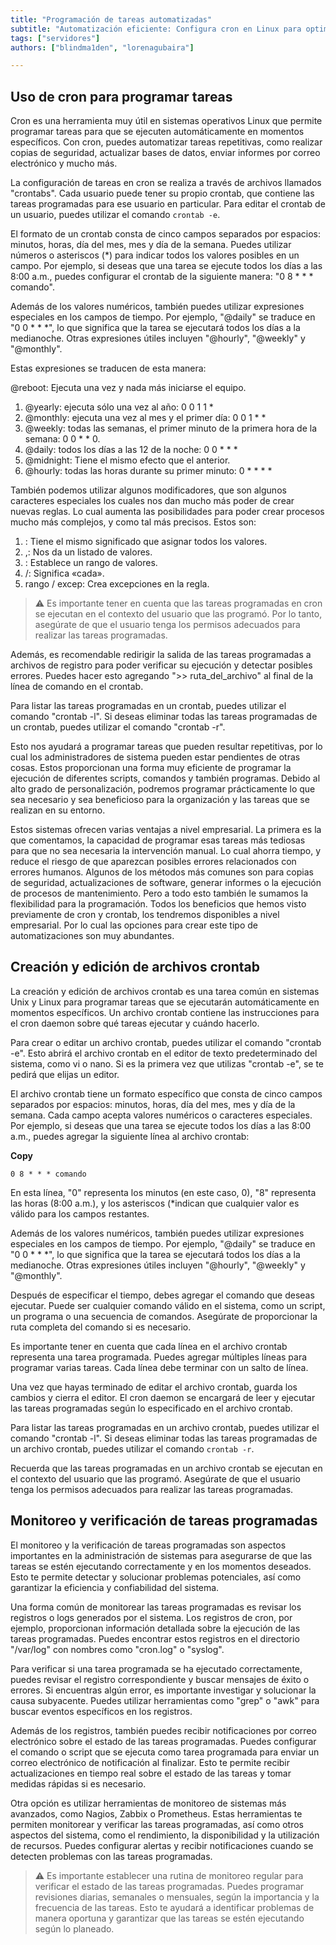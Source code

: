 ```yaml
---
title: "Programación de tareas automatizadas"
subtitle: "Automatización eficiente: Configura cron en Linux para optimizar tareas repetitivas y asegurar la estabilidad del servidor. Aprende paso a paso."
tags: ["servidores"]
authors: ["blindma1den", "lorenagubaira"]

---
```


## **Uso de cron para programar tareas**

Cron es una herramienta muy útil en sistemas operativos Linux que permite programar tareas para que se ejecuten automáticamente en momentos específicos. Con cron, puedes automatizar tareas repetitivas, como realizar copias de seguridad, actualizar bases de datos, enviar informes por correo electrónico y mucho más.

La configuración de tareas en cron se realiza a través de archivos llamados "crontabs". Cada usuario puede tener su propio crontab, que contiene las tareas programadas para ese usuario en particular. Para editar el crontab de un usuario, puedes utilizar el comando `crontab -e`.

El formato de un crontab consta de cinco campos separados por espacios: minutos, horas, día del mes, mes y día de la semana. Puedes utilizar números o asteriscos (*) para indicar todos los valores posibles en un campo. Por ejemplo, si deseas que una tarea se ejecute todos los días a las 8:00 a.m., puedes configurar el crontab de la siguiente manera: "0 8 * * * comando".

Además de los valores numéricos, también puedes utilizar expresiones especiales en los campos de tiempo. Por ejemplo, "@daily" se traduce en "0 0 * * *", lo que significa que la tarea se ejecutará todos los días a la medianoche. Otras expresiones útiles incluyen "@hourly", "@weekly" y "@monthly".

Estas expresiones se traducen de esta manera:

@reboot: Ejecuta una vez y nada más iniciarse el equipo.

1. @yearly: ejecuta sólo una vez al año: 0 0 1 1 *
2. @monthly: ejecuta una vez al mes y el primer día: 0 0 1 * *
3. @weekly: todas las semanas, el primer minuto de la primera hora de la semana: 0 0 * * 0.
4. @daily: todos los días a las 12 de la noche: 0 0 * * *
5. @midnight: Tiene el mismo efecto que el anterior.
6. @hourly: todas las horas durante su primer minuto: 0 * * * *

También podemos utilizar algunos modificadores, que son algunos caracteres especiales los cuales nos dan mucho más poder de crear nuevas reglas. Lo cual aumenta las posibilidades para poder crear procesos mucho más complejos, y como tal más precisos. Estos son:

1. : Tiene el mismo significado que asignar todos los valores.
2. ,: Nos da un listado de valores.
3. : Establece un rango de valores.
4. /: Significa «cada».
5. rango / excep: Crea excepciones en la regla.

> ⚠️ Es importante tener en cuenta que las tareas programadas en cron se ejecutan en el contexto del usuario que las programó. Por lo tanto, asegúrate de que el usuario tenga los permisos adecuados para realizar las tareas programadas.

Además, es recomendable redirigir la salida de las tareas programadas a archivos de registro para poder verificar su ejecución y detectar posibles errores. Puedes hacer esto agregando ">> ruta_del_archivo" al final de la línea de comando en el crontab.

Para listar las tareas programadas en un crontab, puedes utilizar el comando "crontab -l". Si deseas eliminar todas las tareas programadas de un crontab, puedes utilizar el comando "crontab -r".

Esto nos ayudará a programar tareas que pueden resultar repetitivas, por lo cual los administradores de sistema pueden estar pendientes de otras cosas. Estos proporcionan una forma muy eficiente de programar la ejecución de diferentes scripts, comandos y también programas. Debido al alto grado de personalización, podremos programar prácticamente lo que sea necesario y sea beneficioso para la organización y las tareas que se realizan en su entorno.

Estos sistemas ofrecen varias ventajas a nivel empresarial. La primera es la que comentamos, la capacidad de programar esas tareas más tediosas para que no sea necesaria la intervención manual. Lo cual ahorra tiempo, y reduce el riesgo de que aparezcan posibles errores relacionados con errores humanos. Algunos de los métodos más comunes son para copias de seguridad, actualizaciones de software, generar informes o la ejecución de procesos de mantenimiento. Pero a todo esto también le sumamos la flexibilidad para la programación. Todos los beneficios que hemos visto previamente de cron y crontab, los tendremos disponibles a nivel empresarial. Por lo cual las opciones para crear este tipo de automatizaciones son muy abundantes.

## **Creación y edición de archivos crontab**

La creación y edición de archivos crontab es una tarea común en sistemas Unix y Linux para programar tareas que se ejecutarán automáticamente en momentos específicos. Un archivo crontab contiene las instrucciones para el cron daemon sobre qué tareas ejecutar y cuándo hacerlo.

Para crear o editar un archivo crontab, puedes utilizar el comando "crontab -e". Esto abrirá el archivo crontab en el editor de texto predeterminado del sistema, como vi o nano. Si es la primera vez que utilizas "crontab -e", se te pedirá que elijas un editor.

El archivo crontab tiene un formato específico que consta de cinco campos separados por espacios: minutos, horas, día del mes, mes y día de la semana. Cada campo acepta valores numéricos o caracteres especiales. Por ejemplo, si deseas que una tarea se ejecute todos los días a las 8:00 a.m., puedes agregar la siguiente línea al archivo crontab:

**Copy**

`0 8 * * * comando`

En esta línea, "0" representa los minutos (en este caso, 0), "8" representa las horas (8:00 a.m.), y los asteriscos (*indican que cualquier valor es válido para los campos restantes.

Además de los valores numéricos, también puedes utilizar expresiones especiales en los campos de tiempo. Por ejemplo, "@daily" se traduce en "0 0 * * *", lo que significa que la tarea se ejecutará todos los días a la medianoche. Otras expresiones útiles incluyen "@hourly", "@weekly" y "@monthly".

Después de especificar el tiempo, debes agregar el comando que deseas ejecutar. Puede ser cualquier comando válido en el sistema, como un script, un programa o una secuencia de comandos. Asegúrate de proporcionar la ruta completa del comando si es necesario.

Es importante tener en cuenta que cada línea en el archivo crontab representa una tarea programada. Puedes agregar múltiples líneas para programar varias tareas. Cada línea debe terminar con un salto de línea.

Una vez que hayas terminado de editar el archivo crontab, guarda los cambios y cierra el editor. El cron daemon se encargará de leer y ejecutar las tareas programadas según lo especificado en el archivo crontab.

Para listar las tareas programadas en un archivo crontab, puedes utilizar el comando "crontab -l". Si deseas eliminar todas las tareas programadas de un archivo crontab, puedes utilizar el comando `crontab -r`.

Recuerda que las tareas programadas en un archivo crontab se ejecutan en el contexto del usuario que las programó. Asegúrate de que el usuario tenga los permisos adecuados para realizar las tareas programadas.

## **Monitoreo y verificación de tareas programadas**

El monitoreo y la verificación de tareas programadas son aspectos importantes en la administración de sistemas para asegurarse de que las tareas se estén ejecutando correctamente y en los momentos deseados. Esto te permite detectar y solucionar problemas potenciales, así como garantizar la eficiencia y confiabilidad del sistema.

Una forma común de monitorear las tareas programadas es revisar los registros o logs generados por el sistema. Los registros de cron, por ejemplo, proporcionan información detallada sobre la ejecución de las tareas programadas. Puedes encontrar estos registros en el directorio "/var/log" con nombres como "cron.log" o "syslog".

Para verificar si una tarea programada se ha ejecutado correctamente, puedes revisar el registro correspondiente y buscar mensajes de éxito o errores. Si encuentras algún error, es importante investigar y solucionar la causa subyacente. Puedes utilizar herramientas como "grep" o "awk" para buscar eventos específicos en los registros.

Además de los registros, también puedes recibir notificaciones por correo electrónico sobre el estado de las tareas programadas. Puedes configurar el comando o script que se ejecuta como tarea programada para enviar un correo electrónico de notificación al finalizar. Esto te permite recibir actualizaciones en tiempo real sobre el estado de las tareas y tomar medidas rápidas si es necesario.

Otra opción es utilizar herramientas de monitoreo de sistemas más avanzados, como Nagios, Zabbix o Prometheus. Estas herramientas te permiten monitorear y verificar las tareas programadas, así como otros aspectos del sistema, como el rendimiento, la disponibilidad y la utilización de recursos. Puedes configurar alertas y recibir notificaciones cuando se detecten problemas con las tareas programadas.

> ⚠️ Es importante establecer una rutina de monitoreo regular para verificar el estado de las tareas programadas. Puedes programar revisiones diarias, semanales o mensuales, según la importancia y la frecuencia de las tareas. Esto te ayudará a identificar problemas de manera oportuna y garantizar que las tareas se estén ejecutando según lo planeado.

</aside>